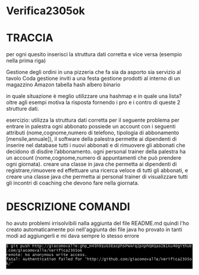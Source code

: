 # Verifica2305ok

# TRACCIA
per ogni quesito inserisci la struttura dati corretta e vice versa
(esempio nella prima riga)

Gestione degli ordini in una pizzeria che fa sia da asporto sia servizio al tavolo	Coda
gestione inviti a una festa	
gestione prodotti al interno di un magazzino Amazon	
	tabella hash
	albero binario

in quale situazione è meglio utilizzare una hashmap e in quale una lista? oltre agli esempi motiva la risposta fornendo i pro e i contro di queste 2 strutture dati.

esercizio:
utilizza la struttura dati corretta per il seguente problema
per entrare in palestra ogni abbonato possiede un account con i seguenti attributi (nome,cognome,numero di telefono, tipologia di abbonamento [mensile,annuale]), il software della palestra permette ai dipendenti di inserire nel database tutti i nuovi abbonati e di rimuovere gli abbonati che decidono di disdire l’abbonamento. ogni personal trainer della palestra ha un account (nome,cognome,numero di appuntamenti che può prendere ogni giornata). creare una classe in java che permetta ai dipendenti di registrare,rimuovere ed effettuare una ricerca veloce di tutti gli abbonati, e creare una classe java che permetta ai personal trainer di visualizzare tutti gli incontri di coaching che devono fare nella giornata.



# DESCRIZIONE COMANDI 
ho avuto problemi irrisolvibili nalla aggiunta del file README.md quindi l'ho creato automaticamente 
poi nell'aggiunta dei file java ho provato in tanti modi ad aggiungerli e mi dava sempre lo stesso errore

![Cattura](Cattura.PNG)
